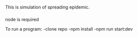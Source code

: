 This is simulation of spreading epidemic.

###

node is required

To run a program:
-clone repo
-npm install
-npm run start:dev
